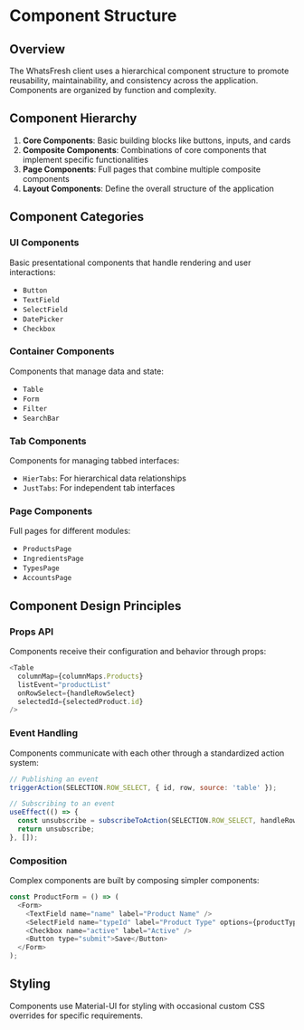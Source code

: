 # Component Structure

## Overview

The WhatsFresh client uses a hierarchical component structure to promote reusability, maintainability, and consistency across the application. Components are organized by function and complexity.

## Component Hierarchy

1. **Core Components**: Basic building blocks like buttons, inputs, and cards
2. **Composite Components**: Combinations of core components that implement specific functionalities
3. **Page Components**: Full pages that combine multiple composite components
4. **Layout Components**: Define the overall structure of the application

## Component Categories

### UI Components

Basic presentational components that handle rendering and user interactions:

- `Button`
- `TextField`
- `SelectField`
- `DatePicker`
- `Checkbox`

### Container Components

Components that manage data and state:

- `Table`
- `Form`
- `Filter`
- `SearchBar`

### Tab Components

Components for managing tabbed interfaces:

- `HierTabs`: For hierarchical data relationships
- `JustTabs`: For independent tab interfaces

### Page Components

Full pages for different modules:

- `ProductsPage`
- `IngredientsPage`
- `TypesPage`
- `AccountsPage`

## Component Design Principles

### Props API

Components receive their configuration and behavior through props:

```javascript
<Table 
  columnMap={columnMaps.Products}
  listEvent="productList"
  onRowSelect={handleRowSelect}
  selectedId={selectedProduct.id}
/>
```

### Event Handling

Components communicate with each other through a standardized action system:

```javascript
// Publishing an event
triggerAction(SELECTION.ROW_SELECT, { id, row, source: 'table' });

// Subscribing to an event
useEffect(() => {
  const unsubscribe = subscribeToAction(SELECTION.ROW_SELECT, handleRowSelect);
  return unsubscribe;
}, []);
```

### Composition

Complex components are built by composing simpler components:

```javascript
const ProductForm = () => (
  <Form>
    <TextField name="name" label="Product Name" />
    <SelectField name="typeId" label="Product Type" options={productTypes} />
    <Checkbox name="active" label="Active" />
    <Button type="submit">Save</Button>
  </Form>
);
```

## Styling

Components use Material-UI for styling with occasional custom CSS overrides for specific requirements.
